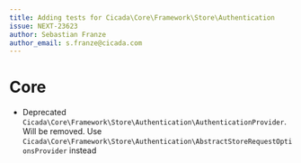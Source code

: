 ```yaml
---
title: Adding tests for Cicada\Core\Framework\Store\Authentication
issue: NEXT-23623
author: Sebastian Franze
author_email: s.franze@cicada.com
---
```

# Core
* Deprecated `Cicada\Core\Framework\Store\Authentication\AuthenticationProvider`. Will be removed. Use `Cicada\Core\Framework\Store\Authentication\AbstractStoreRequestOptionsProvider` instead 
